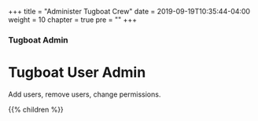 +++
title = "Administer Tugboat Crew"
date = 2019-09-19T10:35:44-04:00
weight = 10
chapter = true
pre = "<b></b>"
+++

### Tugboat Admin

# Tugboat User Admin

Add users, remove users, change permissions.

{{% children  %}}
